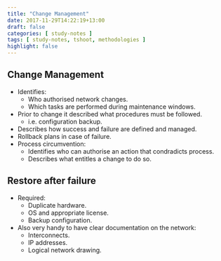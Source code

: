 ```yaml
---
title: "Change Management"
date: 2017-11-29T14:22:19+13:00
draft: false
categories: [ study-notes ]
tags: [ study-notes, tshoot, methodologies ]
highlight: false
---
```


## Change Management
* Identifies:
  * Who authorised network changes.
  * Which tasks are performed during maintenance windows.
* Prior to change it described what procedures must be followed.
  * i.e. configuration backup.
* Describes how success and failure are defined and managed.
* Rollback plans in case of failure.
* Process circumvention:
  * Identifies who can authorise an action that condradicts process.
  * Describes what entitles a change to do so.

## Restore after failure
* Required:
  * Duplicate hardware.
  * OS and appropriate license.
  * Backup configuration.
* Also very handy to have clear documentation on the network:
  * Interconnects.
  * IP addresses.
  * Logical network drawing.
